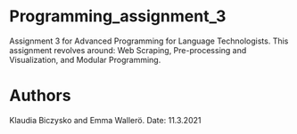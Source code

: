 # Programming_assignment_3
Assignment 3 for Advanced Programming for Language Technologists.
This assignment revolves around: Web Scraping, Pre-processing and Visualization, and Modular Programming.

# Authors
Klaudia Biczysko and Emma Wallerö. Date: 11.3.2021
